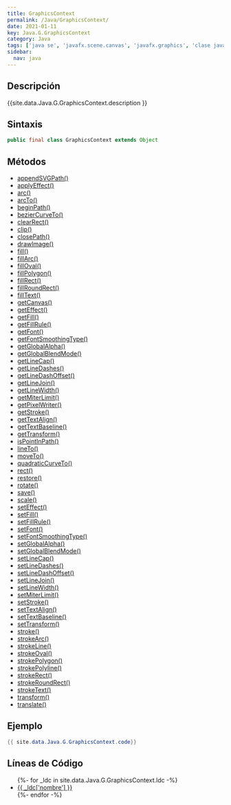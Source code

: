 ```yaml
---
title: GraphicsContext
permalink: /Java/GraphicsContext/
date: 2021-01-11
key: Java.G.GraphicsContext
category: Java
tags: ['java se', 'javafx.scene.canvas', 'javafx.graphics', 'clase java', 'JavaFX 2.2']
sidebar: 
  nav: java
---
```


## Descripción
{{site.data.Java.G.GraphicsContext.description }}

## Sintaxis
~~~java
public final class GraphicsContext extends Object
~~~

## Métodos
* [appendSVGPath()](/Java/GraphicsContext/appendSVGPath)
* [applyEffect()](/Java/GraphicsContext/applyEffect)
* [arc()](/Java/GraphicsContext/arc)
* [arcTo()](/Java/GraphicsContext/arcTo)
* [beginPath()](/Java/GraphicsContext/beginPath)
* [bezierCurveTo()](/Java/GraphicsContext/bezierCurveTo)
* [clearRect()](/Java/GraphicsContext/clearRect)
* [clip()](/Java/GraphicsContext/clip)
* [closePath()](/Java/GraphicsContext/closePath)
* [drawImage()](/Java/GraphicsContext/drawImage)
* [fill()](/Java/GraphicsContext/fill)
* [fillArc()](/Java/GraphicsContext/fillArc)
* [fillOval()](/Java/GraphicsContext/fillOval)
* [fillPolygon()](/Java/GraphicsContext/fillPolygon)
* [fillRect()](/Java/GraphicsContext/fillRect)
* [fillRoundRect()](/Java/GraphicsContext/fillRoundRect)
* [fillText()](/Java/GraphicsContext/fillText)
* [getCanvas()](/Java/GraphicsContext/getCanvas)
* [getEffect()](/Java/GraphicsContext/getEffect)
* [getFill()](/Java/GraphicsContext/getFill)
* [getFillRule()](/Java/GraphicsContext/getFillRule)
* [getFont()](/Java/GraphicsContext/getFont)
* [getFontSmoothingType()](/Java/GraphicsContext/getFontSmoothingType)
* [getGlobalAlpha()](/Java/GraphicsContext/getGlobalAlpha)
* [getGlobalBlendMode()](/Java/GraphicsContext/getGlobalBlendMode)
* [getLineCap()](/Java/GraphicsContext/getLineCap)
* [getLineDashes()](/Java/GraphicsContext/getLineDashes)
* [getLineDashOffset()](/Java/GraphicsContext/getLineDashOffset)
* [getLineJoin()](/Java/GraphicsContext/getLineJoin)
* [getLineWidth()](/Java/GraphicsContext/getLineWidth)
* [getMiterLimit()](/Java/GraphicsContext/getMiterLimit)
* [getPixelWriter()](/Java/GraphicsContext/getPixelWriter)
* [getStroke()](/Java/GraphicsContext/getStroke)
* [getTextAlign()](/Java/GraphicsContext/getTextAlign)
* [getTextBaseline()](/Java/GraphicsContext/getTextBaseline)
* [getTransform()](/Java/GraphicsContext/getTransform)
* [isPointInPath()](/Java/GraphicsContext/isPointInPath)
* [lineTo()](/Java/GraphicsContext/lineTo)
* [moveTo()](/Java/GraphicsContext/moveTo)
* [quadraticCurveTo()](/Java/GraphicsContext/quadraticCurveTo)
* [rect()](/Java/GraphicsContext/rect)
* [restore()](/Java/GraphicsContext/restore)
* [rotate()](/Java/GraphicsContext/rotate)
* [save()](/Java/GraphicsContext/save)
* [scale()](/Java/GraphicsContext/scale)
* [setEffect()](/Java/GraphicsContext/setEffect)
* [setFill()](/Java/GraphicsContext/setFill)
* [setFillRule()](/Java/GraphicsContext/setFillRule)
* [setFont()](/Java/GraphicsContext/setFont)
* [setFontSmoothingType()](/Java/GraphicsContext/setFontSmoothingType)
* [setGlobalAlpha()](/Java/GraphicsContext/setGlobalAlpha)
* [setGlobalBlendMode()](/Java/GraphicsContext/setGlobalBlendMode)
* [setLineCap()](/Java/GraphicsContext/setLineCap)
* [setLineDashes()](/Java/GraphicsContext/setLineDashes)
* [setLineDashOffset()](/Java/GraphicsContext/setLineDashOffset)
* [setLineJoin()](/Java/GraphicsContext/setLineJoin)
* [setLineWidth()](/Java/GraphicsContext/setLineWidth)
* [setMiterLimit()](/Java/GraphicsContext/setMiterLimit)
* [setStroke()](/Java/GraphicsContext/setStroke)
* [setTextAlign()](/Java/GraphicsContext/setTextAlign)
* [setTextBaseline()](/Java/GraphicsContext/setTextBaseline)
* [setTransform()](/Java/GraphicsContext/setTransform)
* [stroke()](/Java/GraphicsContext/stroke)
* [strokeArc()](/Java/GraphicsContext/strokeArc)
* [strokeLine()](/Java/GraphicsContext/strokeLine)
* [strokeOval()](/Java/GraphicsContext/strokeOval)
* [strokePolygon()](/Java/GraphicsContext/strokePolygon)
* [strokePolyline()](/Java/GraphicsContext/strokePolyline)
* [strokeRect()](/Java/GraphicsContext/strokeRect)
* [strokeRoundRect()](/Java/GraphicsContext/strokeRoundRect)
* [strokeText()](/Java/GraphicsContext/strokeText)
* [transform()](/Java/GraphicsContext/transform)
* [translate()](/Java/GraphicsContext/translate)

## Ejemplo
~~~java
{{ site.data.Java.G.GraphicsContext.code}}
~~~

## Líneas de Código
<ul>
{%- for _ldc in site.data.Java.G.GraphicsContext.ldc -%}
   <li>
       <a href="{{_ldc['url'] }}">{{ _ldc['nombre'] }}</a>
   </li>
{%- endfor -%}
</ul>
